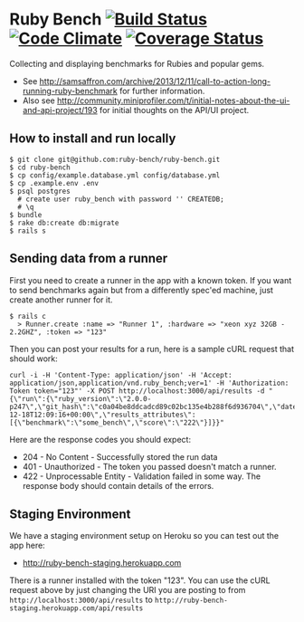 Ruby Bench [![Build Status](https://travis-ci.org/ruby-bench/ruby-bench.png?branch=master)](https://travis-ci.org/ruby-bench/ruby-bench) [![Code Climate](https://codeclimate.com/github/ruby-bench/ruby-bench.png)](https://codeclimate.com/github/ruby-bench/ruby-bench) [![Coverage Status](https://coveralls.io/repos/ruby-bench/ruby-bench/badge.png)](https://coveralls.io/r/ruby-bench/ruby-bench)
==========

Collecting and displaying benchmarks for Rubies and popular gems.

* See http://samsaffron.com/archive/2013/12/11/call-to-action-long-running-ruby-benchmark for further information.
* Also see http://community.miniprofiler.com/t/initial-notes-about-the-ui-and-api-project/193 for initial thoughts on the API/UI project.


How to install and run locally
------------------------------

```
$ git clone git@github.com:ruby-bench/ruby-bench.git
$ cd ruby-bench
$ cp config/example.database.yml config/database.yml
$ cp .example.env .env
$ psql postgres
  # create user ruby_bench with password '' CREATEDB;
  # \q
$ bundle
$ rake db:create db:migrate
$ rails s
```

Sending data from a runner
--------------------------

First you need to create a runner in the app with a known token. If you want to send benchmarks again but from a differently spec'ed machine, just create another runner for it.

```
$ rails c
  > Runner.create :name => "Runner 1", :hardware => "xeon xyz 32GB - 2.2GHZ", :token => "123"
```

Then you can post your results for a run, here is a sample cURL request that should work:

```
curl -i -H 'Content-Type: application/json' -H 'Accept: application/json,application/vnd.ruby_bench;ver=1' -H 'Authorization: Token token="123"' -X POST http://localhost:3000/api/results -d "{\"run\":{\"ruby_version\":\"2.0.0-p247\",\"git_hash\":\"c0a04be8ddcadcd89c02bc135e4b288f6d936704\",\"date\":\"2013-12-18T12:09:16+00:00\",\"results_attributes\":[{\"benchmark\":\"some_bench\",\"score\":\"222\"}]}}"
```

Here are the response codes you should expect:

* 204 - No Content - Successfully stored the run data
* 401 - Unauthorized - The token you passed doesn't match a runner.
* 422 - Unprocessable Entity - Validation failed in some way. The response body should contain details of the errors.

Staging Environment
-------------------

We have a staging environment setup on Heroku so you can test out the app here:

* http://ruby-bench-staging.herokuapp.com

There is a runner installed with the token "123". You can use the cURL request above by just changing the URI you are posting to from ```http://localhost:3000/api/results``` to ```http://ruby-bench-staging.herokuapp.com/api/results```
